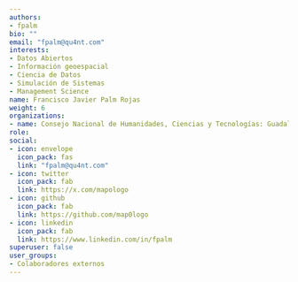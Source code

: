 ```yaml
---
authors:
- fpalm
bio: ""
email: "fpalm@qu4nt.com"
interests:
- Datos Abiertos
- Información geoespacial
- Ciencia de Datos
- Simulación de Sistemas
- Management Science
name: Francisco Javier Palm Rojas
weight: 6
organizations:
- name: Consejo Nacional de Humanidades, Ciencias y Tecnologías: Guadalajara, Jalisco, MX
role: 
social:
- icon: envelope
  icon_pack: fas
  link: "fpalm@qu4nt.com"
- icon: twitter
  icon_pack: fab
  link: https://x.com/mapologo
- icon: github
  icon_pack: fab
  link: https://github.com/map0logo
- icon: linkedin
  icon_pack: fab
  link: https://www.linkedin.com/in/fpalm
superuser: false
user_groups:
- Colaboradores externos
---
```

